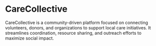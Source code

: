 # CareCollective
CareCollective is a community-driven platform focused on connecting volunteers, donors, and organizations to support local care initiatives. It streamlines coordination, resource sharing, and outreach efforts to maximize social impact.
